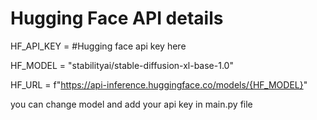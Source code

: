 # Hugging Face API details
HF_API_KEY = #Hugging face api key here 

HF_MODEL = "stabilityai/stable-diffusion-xl-base-1.0"

HF_URL = f"https://api-inference.huggingface.co/models/{HF_MODEL}"

you can change model and add your api key in main.py file
